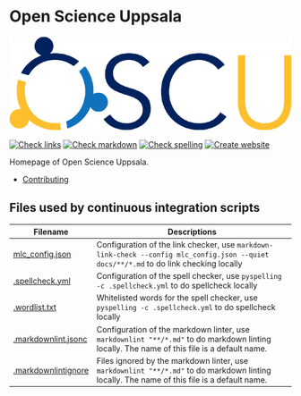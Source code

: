 # Open Science Uppsala

![The Open Science Uppsala logo](docs/logo/oscu_logo.png)

<!-- markdownlint-disable MD013 -->

[![Check links](https://github.com/open-science-uppsala/open_science_uppsala/actions/workflows/check_links.yaml/badge.svg?branch=master)](https://github.com/open-science-uppsala/open_science_uppsala/actions/workflows/check_links.yaml)
[![Check markdown](https://github.com/open-science-uppsala/open_science_uppsala/actions/workflows/check_markdown.yaml/badge.svg?branch=master)](https://github.com/open-science-uppsala/open_science_uppsala/actions/workflows/check_markdown.yaml)
[![Check spelling](https://github.com/open-science-uppsala/open_science_uppsala/actions/workflows/check_spelling.yaml/badge.svg?branch=master)](https://github.com/open-science-uppsala/open_science_uppsala/actions/workflows/check_spelling.yaml)
[![Create website](https://github.com/open-science-uppsala/open_science_uppsala/actions/workflows/create_website.yaml/badge.svg?branch=master)](https://github.com/open-science-uppsala/open_science_uppsala/actions/workflows/create_website.yaml)

<!-- markdownlint-enable MD013 -->

Homepage of Open Science Uppsala.

- [Contributing](docs/CONTRIBUTING.md)

## Files used by continuous integration scripts

<!-- markdownlint-disable MD013 -->

Filename                                  |Descriptions
------------------------------------------|--------------------------------------------------------------------------------------------------------------------------------------
[mlc_config.json](mlc_config.json)        |Configuration of the link checker, use `markdown-link-check --config mlc_config.json --quiet docs/**/*.md` to do link checking locally
[.spellcheck.yml](.spellcheck.yml)        |Configuration of the spell checker, use `pyspelling -c .spellcheck.yml` to do spellcheck locally
[.wordlist.txt](.wordlist.txt)            |Whitelisted words for the spell checker, use `pyspelling -c .spellcheck.yml` to do spellcheck locally
[.markdownlint.jsonc](.markdownlint.jsonc)|Configuration of the markdown linter, use `markdownlint "**/*.md"` to do markdown linting locally. The name of this file is a default name.
[.markdownlintignore](.markdownlintignore)|Files ignored by the markdown linter, use `markdownlint "**/*.md"` to do markdown linting locally. The name of this file is a default name.

<!-- markdownlint-enable MD013 -->
